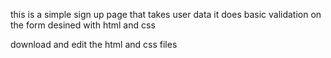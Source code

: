 this is a simple sign up page that takes user data
it does basic validation on the form
desined with html and css

download and edit the html and css files
